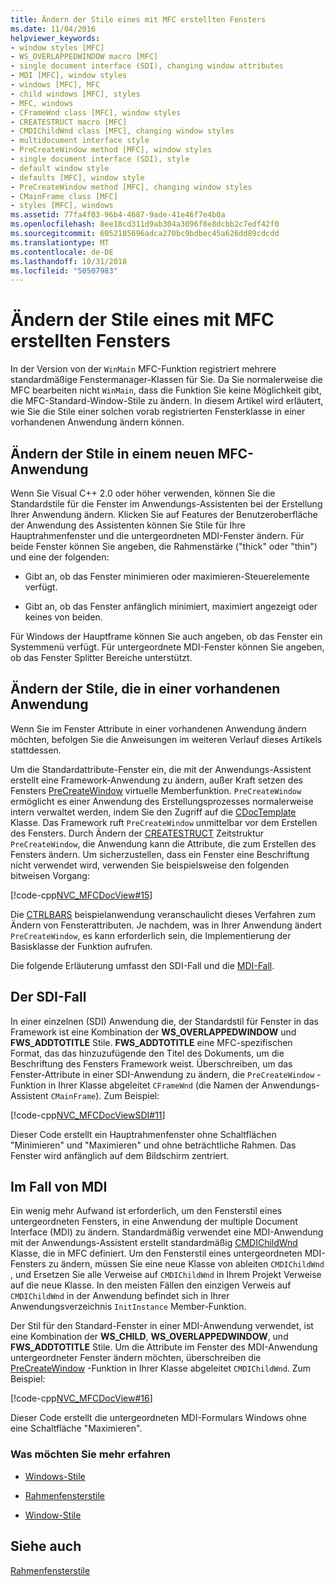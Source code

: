```yaml
---
title: Ändern der Stile eines mit MFC erstellten Fensters
ms.date: 11/04/2016
helpviewer_keywords:
- window styles [MFC]
- WS_OVERLAPPEDWINDOW macro [MFC]
- single document interface (SDI), changing window attributes
- MDI [MFC], window styles
- windows [MFC], MFC
- child windows [MFC], styles
- MFC, windows
- CFrameWnd class [MFC], window styles
- CREATESTRUCT macro [MFC]
- CMDIChildWnd class [MFC], changing window styles
- multidocument interface style
- PreCreateWindow method [MFC], window styles
- single document interface (SDI), style
- default window style
- defaults [MFC], window style
- PreCreateWindow method [MFC], changing window styles
- CMainFrame class [MFC]
- styles [MFC], windows
ms.assetid: 77fa4f03-96b4-4687-9ade-41e46f7e4b0a
ms.openlocfilehash: 8ee18cd311d9ab304a3096f8e8dcbb2c7edf42f0
ms.sourcegitcommit: 6052185696adca270bc9bdbec45a626dd89cdcdd
ms.translationtype: MT
ms.contentlocale: de-DE
ms.lasthandoff: 10/31/2018
ms.locfileid: "50507983"
---
```

# <a name="changing-the-styles-of-a-window-created-by-mfc"></a>Ändern der Stile eines mit MFC erstellten Fensters

In der Version von der `WinMain` MFC-Funktion registriert mehrere standardmäßige Fenstermanager-Klassen für Sie. Da Sie normalerweise die MFC bearbeiten nicht `WinMain`, dass die Funktion Sie keine Möglichkeit gibt, die MFC-Standard-Window-Stile zu ändern. In diesem Artikel wird erläutert, wie Sie die Stile einer solchen vorab registrierten Fensterklasse in einer vorhandenen Anwendung ändern können.

##  <a name="_core_changing_styles_in_a_new_mfc_application"></a> Ändern der Stile in einem neuen MFC-Anwendung

Wenn Sie Visual C++ 2.0 oder höher verwenden, können Sie die Standardstile für die Fenster im Anwendungs-Assistenten bei der Erstellung Ihrer Anwendung ändern. Klicken Sie auf Features der Benutzeroberfläche der Anwendung des Assistenten können Sie Stile für Ihre Hauptrahmenfenster und die untergeordneten MDI-Fenster ändern. Für beide Fenster können Sie angeben, die Rahmenstärke ("thick" oder "thin") und eine der folgenden:

- Gibt an, ob das Fenster minimieren oder maximieren-Steuerelemente verfügt.

- Gibt an, ob das Fenster anfänglich minimiert, maximiert angezeigt oder keines von beiden.

Für Windows der Hauptframe können Sie auch angeben, ob das Fenster ein Systemmenü verfügt. Für untergeordnete MDI-Fenster können Sie angeben, ob das Fenster Splitter Bereiche unterstützt.

##  <a name="_core_changing_styles_in_an_existing_application"></a> Ändern der Stile, die in einer vorhandenen Anwendung

Wenn Sie im Fenster Attribute in einer vorhandenen Anwendung ändern möchten, befolgen Sie die Anweisungen im weiteren Verlauf dieses Artikels stattdessen.

Um die Standardattribute-Fenster ein, die mit der Anwendungs-Assistent erstellt eine Framework-Anwendung zu ändern, außer Kraft setzen des Fensters [PreCreateWindow](../mfc/reference/cwnd-class.md#precreatewindow) virtuelle Memberfunktion. `PreCreateWindow` ermöglicht es einer Anwendung des Erstellungsprozesses normalerweise intern verwaltet werden, indem Sie den Zugriff auf die [CDocTemplate](../mfc/reference/cdoctemplate-class.md) Klasse. Das Framework ruft `PreCreateWindow` unmittelbar vor dem Erstellen des Fensters. Durch Ändern der [CREATESTRUCT](../mfc/reference/createstruct-structure.md) Zeitstruktur `PreCreateWindow`, die Anwendung kann die Attribute, die zum Erstellen des Fensters ändern. Um sicherzustellen, dass ein Fenster eine Beschriftung nicht verwendet wird, verwenden Sie beispielsweise den folgenden bitweisen Vorgang:

[!code-cpp[NVC_MFCDocView#15](../mfc/codesnippet/cpp/changing-the-styles-of-a-window-created-by-mfc_1.cpp)]

Die [CTRLBARS](../visual-cpp-samples.md) beispielanwendung veranschaulicht dieses Verfahren zum Ändern von Fensterattributen. Je nachdem, was in Ihrer Anwendung ändert `PreCreateWindow`, es kann erforderlich sein, die Implementierung der Basisklasse der Funktion aufrufen.

Die folgende Erläuterung umfasst den SDI-Fall und die [MDI-Fall](#_core_the_mdi_case).

##  <a name="_core_the_sdi_case"></a> Der SDI-Fall

In einer einzelnen (SDI) Anwendung die, der Standardstil für Fenster in das Framework ist eine Kombination der **WS_OVERLAPPEDWINDOW** und **FWS_ADDTOTITLE** Stile. **FWS_ADDTOTITLE** eine MFC-spezifischen Format, das das hinzuzufügende den Titel des Dokuments, um die Beschriftung des Fensters Framework weist. Überschreiben, um das Fenster-Attribute in einer SDI-Anwendung zu ändern, die `PreCreateWindow` -Funktion in Ihrer Klasse abgeleitet `CFrameWnd` (die Namen der Anwendungs-Assistent `CMainFrame`). Zum Beispiel:

[!code-cpp[NVC_MFCDocViewSDI#11](../mfc/codesnippet/cpp/changing-the-styles-of-a-window-created-by-mfc_2.cpp)]

Dieser Code erstellt ein Hauptrahmenfenster ohne Schaltflächen "Minimieren" und "Maximieren" und ohne beträchtliche Rahmen. Das Fenster wird anfänglich auf dem Bildschirm zentriert.

##  <a name="_core_the_mdi_case"></a> Im Fall von MDI

Ein wenig mehr Aufwand ist erforderlich, um den Fensterstil eines untergeordneten Fensters, in eine Anwendung der multiple Document Interface (MDI) zu ändern. Standardmäßig verwendet eine MDI-Anwendung mit der Anwendungs-Assistent erstellt standardmäßig [CMDIChildWnd](../mfc/reference/cmdichildwnd-class.md) Klasse, die in MFC definiert. Um den Fensterstil eines untergeordneten MDI-Fensters zu ändern, müssen Sie eine neue Klasse von ableiten `CMDIChildWnd` , und Ersetzen Sie alle Verweise auf `CMDIChildWnd` in Ihrem Projekt Verweise auf die neue Klasse. In den meisten Fällen den einzigen Verweis auf `CMDIChildWnd` in der Anwendung befindet sich in Ihrer Anwendungsverzeichnis `InitInstance` Member-Funktion.

Der Stil für den Standard-Fenster in einer MDI-Anwendung verwendet, ist eine Kombination der **WS_CHILD**, **WS_OVERLAPPEDWINDOW**, und **FWS_ADDTOTITLE** Stile. Um die Attribute im Fenster des MDI-Anwendung untergeordneter Fenster ändern möchten, überschreiben die [PreCreateWindow](../mfc/reference/cwnd-class.md#precreatewindow) -Funktion in Ihrer Klasse abgeleitet `CMDIChildWnd`. Zum Beispiel:

[!code-cpp[NVC_MFCDocView#16](../mfc/codesnippet/cpp/changing-the-styles-of-a-window-created-by-mfc_3.cpp)]

Dieser Code erstellt die untergeordneten MDI-Formulars Windows ohne eine Schaltfläche "Maximieren".

### <a name="what-do-you-want-to-know-more-about"></a>Was möchten Sie mehr erfahren

- [Windows-Stile](../mfc/reference/styles-used-by-mfc.md#window-styles)

- [Rahmenfensterstile](../mfc/frame-window-styles-cpp.md)

- [Window-Stile](https://msdn.microsoft.com/library/windows/desktop/ms632600)

## <a name="see-also"></a>Siehe auch

[Rahmenfensterstile](../mfc/frame-window-styles-cpp.md)

